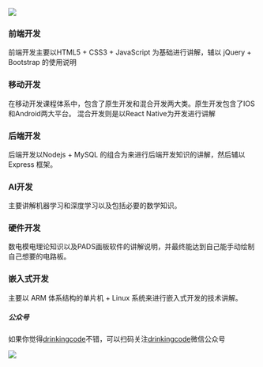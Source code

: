 ![](https://github.com/drinkingcode/drinkingcode-website/blob/master/images/logo.png) 



### 前端开发
前端开发主要以HTML5 + CSS3 + JavaScript 为基础进行讲解，辅以 jQuery + Bootstrap 的使用说明



### 移动开发
在移动开发课程体系中，包含了原生开发和混合开发两大类。原生开发包含了IOS和Android两大平台。
混合开发则是以React Native为开发进行讲解



### 后端开发
后端开发以Nodejs + MySQL 的组合为来进行后端开发知识的讲解，然后辅以 Express 框架。


### AI开发
主要讲解机器学习和深度学习以及包括必要的数学知识。


### 硬件开发
数电模电理论知识以及PADS画板软件的讲解说明，并最终能达到自己能手动绘制自己想要的电路板。


### 嵌入式开发
主要以 ARM 体系结构的单片机 + Linux 系统来进行嵌入式开发的技术讲解。




##### 公众号
如果你觉得[drinkingcode](http://www.drinkingcode.com)不错，可以扫码关注[drinkingcode](http://www.drinkingcode.com)微信公众号

![](https://github.com/drinkingcode/drinkingcode-website/blob/master/images/drinkingcode.jpg)
